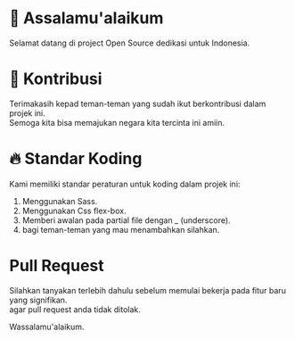 # :pray: Assalamu'alaikum

Selamat datang di project Open Source dedikasi untuk Indonesia.<br/>

# :wave: Kontribusi

Terimakasih kepad teman-teman yang sudah ikut berkontribusi dalam projek ini.<br/>Semoga kita bisa memajukan negara kita tercinta ini amiin.

# :fire: Standar Koding

Kami memiliki standar peraturan untuk koding dalam projek ini:

1. Menggunakan Sass.
2. Menggunakan Css flex-box.
3. Memberi awalan pada partial file dengan _ (underscore).
4. bagi teman-teman yang mau menambahkan silahkan.



# Pull Request

Silahkan tanyakan terlebih dahulu sebelum memulai bekerja pada fitur baru yang signifikan.<br/>agar pull request anda tidak ditolak.

Wassalamu'alaikum.